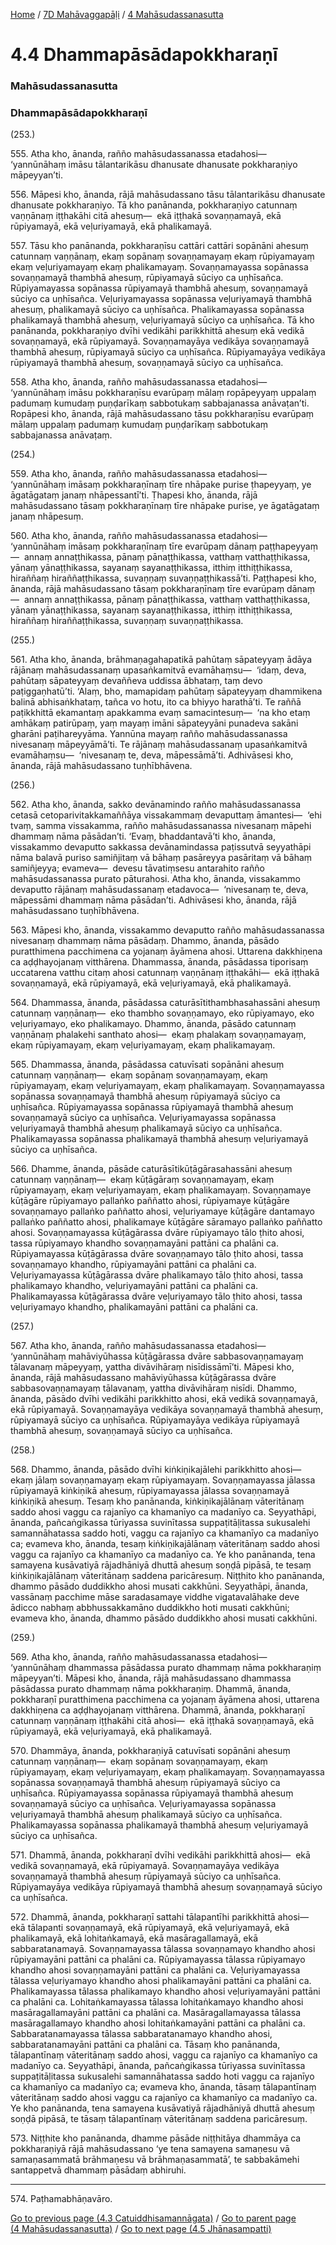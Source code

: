 
[Home](/) / [7D Mahāvaggapāḷi](/tipitaka/7D.md) / [4 Mahāsudassanasutta](/tipitaka/7D/4.md)

# 4.4 Dhammapāsādapokkharaṇī

### Mahāsudassanasutta

### Dhammapāsādapokkharaṇī

(253.)

555\. Atha kho, ānanda, rañño mahāsudassanassa etadahosi—  ‘yannūnāhaṃ imāsu tālantarikāsu dhanusate dhanusate pokkharaṇiyo māpeyyan’ti.

556\. Māpesi kho, ānanda, rājā mahāsudassano tāsu tālantarikāsu dhanusate dhanusate pokkharaṇiyo. Tā kho panānanda, pokkharaṇiyo catunnaṃ vaṇṇānaṃ iṭṭhakāhi citā ahesuṃ—  ekā iṭṭhakā sovaṇṇamayā, ekā rūpiyamayā, ekā veḷuriyamayā, ekā phalikamayā.

557\. Tāsu kho panānanda, pokkharaṇīsu cattāri cattāri sopānāni ahesuṃ catunnaṃ vaṇṇānaṃ, ekaṃ sopānaṃ sovaṇṇamayaṃ ekaṃ rūpiyamayaṃ ekaṃ veḷuriyamayaṃ ekaṃ phalikamayaṃ. Sovaṇṇamayassa sopānassa sovaṇṇamayā thambhā ahesuṃ, rūpiyamayā sūciyo ca uṇhīsañca. Rūpiyamayassa sopānassa rūpiyamayā thambhā ahesuṃ, sovaṇṇamayā sūciyo ca uṇhīsañca. Veḷuriyamayassa sopānassa veḷuriyamayā thambhā ahesuṃ, phalikamayā sūciyo ca uṇhīsañca. Phalikamayassa sopānassa phalikamayā thambhā ahesuṃ, veḷuriyamayā sūciyo ca uṇhīsañca. Tā kho panānanda, pokkharaṇiyo dvīhi vedikāhi parikkhittā ahesuṃ ekā vedikā sovaṇṇamayā, ekā rūpiyamayā. Sovaṇṇamayāya vedikāya sovaṇṇamayā thambhā ahesuṃ, rūpiyamayā sūciyo ca uṇhīsañca. Rūpiyamayāya vedikāya rūpiyamayā thambhā ahesuṃ, sovaṇṇamayā sūciyo ca uṇhīsañca.

558\. Atha kho, ānanda, rañño mahāsudassanassa etadahosi—  ‘yannūnāhaṃ imāsu pokkharaṇīsu evarūpaṃ mālaṃ ropāpeyyaṃ uppalaṃ padumaṃ kumudaṃ puṇḍarīkaṃ sabbotukaṃ sabbajanassa anāvaṭan’ti. Ropāpesi kho, ānanda, rājā mahāsudassano tāsu pokkharaṇīsu evarūpaṃ mālaṃ uppalaṃ padumaṃ kumudaṃ puṇḍarīkaṃ sabbotukaṃ sabbajanassa anāvaṭaṃ.

(254.)

559\. Atha kho, ānanda, rañño mahāsudassanassa etadahosi—  ‘yannūnāhaṃ imāsaṃ pokkharaṇīnaṃ tīre nhāpake purise ṭhapeyyaṃ, ye āgatāgataṃ janaṃ nhāpessantī’ti. Ṭhapesi kho, ānanda, rājā mahāsudassano tāsaṃ pokkharaṇīnaṃ tīre nhāpake purise, ye āgatāgataṃ janaṃ nhāpesuṃ.

560\. Atha kho, ānanda, rañño mahāsudassanassa etadahosi—  ‘yannūnāhaṃ imāsaṃ pokkharaṇīnaṃ tīre evarūpaṃ dānaṃ paṭṭhapeyyaṃ—  annaṃ annaṭṭhikassa, pānaṃ pānaṭṭhikassa, vatthaṃ vatthaṭṭhikassa, yānaṃ yānaṭṭhikassa, sayanaṃ sayanaṭṭhikassa, itthiṃ itthiṭṭhikassa, hiraññaṃ hiraññaṭṭhikassa, suvaṇṇaṃ suvaṇṇaṭṭhikassā’ti. Paṭṭhapesi kho, ānanda, rājā mahāsudassano tāsaṃ pokkharaṇīnaṃ tīre evarūpaṃ dānaṃ—  annaṃ annaṭṭhikassa, pānaṃ pānaṭṭhikassa, vatthaṃ vatthaṭṭhikassa, yānaṃ yānaṭṭhikassa, sayanaṃ sayanaṭṭhikassa, itthiṃ itthiṭṭhikassa, hiraññaṃ hiraññaṭṭhikassa, suvaṇṇaṃ suvaṇṇaṭṭhikassa.

(255.)

561\. Atha kho, ānanda, brāhmaṇagahapatikā pahūtaṃ sāpateyyaṃ ādāya rājānaṃ mahāsudassanaṃ upasaṅkamitvā evamāhaṃsu—  ‘idaṃ, deva, pahūtaṃ sāpateyyaṃ devaññeva uddissa ābhataṃ, taṃ devo paṭiggaṇhatū’ti. ‘Alaṃ, bho, mamapidaṃ pahūtaṃ sāpateyyaṃ dhammikena balinā abhisaṅkhataṃ, tañca vo hotu, ito ca bhiyyo harathā’ti. Te raññā paṭikkhittā ekamantaṃ apakkamma evaṃ samacintesuṃ—  ‘na kho etaṃ amhākaṃ patirūpaṃ, yaṃ mayaṃ imāni sāpateyyāni punadeva sakāni gharāni paṭihareyyāma. Yannūna mayaṃ rañño mahāsudassanassa nivesanaṃ māpeyyāmā’ti. Te rājānaṃ mahāsudassanaṃ upasaṅkamitvā evamāhaṃsu—  ‘nivesanaṃ te, deva, māpessāmā’ti. Adhivāsesi kho, ānanda, rājā mahāsudassano tuṇhībhāvena.

(256.)

562\. Atha kho, ānanda, sakko devānamindo rañño mahāsudassanassa cetasā cetoparivitakkamaññāya vissakammaṃ devaputtaṃ āmantesi—  ‘ehi tvaṃ, samma vissakamma, rañño mahāsudassanassa nivesanaṃ māpehi dhammaṃ nāma pāsādan’ti. ‘Evaṃ, bhaddantavā’ti kho, ānanda, vissakammo devaputto sakkassa devānamindassa paṭissutvā seyyathāpi nāma balavā puriso samiñjitaṃ vā bāhaṃ pasāreyya pasāritaṃ vā bāhaṃ samiñjeyya; evameva—  devesu tāvatiṃsesu antarahito rañño mahāsudassanassa purato pāturahosi. Atha kho, ānanda, vissakammo devaputto rājānaṃ mahāsudassanaṃ etadavoca—  ‘nivesanaṃ te, deva, māpessāmi dhammaṃ nāma pāsādan’ti. Adhivāsesi kho, ānanda, rājā mahāsudassano tuṇhībhāvena.

563\. Māpesi kho, ānanda, vissakammo devaputto rañño mahāsudassanassa nivesanaṃ dhammaṃ nāma pāsādaṃ. Dhammo, ānanda, pāsādo puratthimena pacchimena ca yojanaṃ āyāmena ahosi. Uttarena dakkhiṇena ca aḍḍhayojanaṃ vitthārena. Dhammassa, ānanda, pāsādassa tiporisaṃ uccatarena vatthu citaṃ ahosi catunnaṃ vaṇṇānaṃ iṭṭhakāhi—  ekā iṭṭhakā sovaṇṇamayā, ekā rūpiyamayā, ekā veḷuriyamayā, ekā phalikamayā.

564\. Dhammassa, ānanda, pāsādassa caturāsītithambhasahassāni ahesuṃ catunnaṃ vaṇṇānaṃ—  eko thambho sovaṇṇamayo, eko rūpiyamayo, eko veḷuriyamayo, eko phalikamayo. Dhammo, ānanda, pāsādo catunnaṃ vaṇṇānaṃ phalakehi santhato ahosi—  ekaṃ phalakaṃ sovaṇṇamayaṃ, ekaṃ rūpiyamayaṃ, ekaṃ veḷuriyamayaṃ, ekaṃ phalikamayaṃ.

565\. Dhammassa, ānanda, pāsādassa catuvīsati sopānāni ahesuṃ catunnaṃ vaṇṇānaṃ—  ekaṃ sopānaṃ sovaṇṇamayaṃ, ekaṃ rūpiyamayaṃ, ekaṃ veḷuriyamayaṃ, ekaṃ phalikamayaṃ. Sovaṇṇamayassa sopānassa sovaṇṇamayā thambhā ahesuṃ rūpiyamayā sūciyo ca uṇhīsañca. Rūpiyamayassa sopānassa rūpiyamayā thambhā ahesuṃ sovaṇṇamayā sūciyo ca uṇhīsañca. Veḷuriyamayassa sopānassa veḷuriyamayā thambhā ahesuṃ phalikamayā sūciyo ca uṇhīsañca. Phalikamayassa sopānassa phalikamayā thambhā ahesuṃ veḷuriyamayā sūciyo ca uṇhīsañca.

566\. Dhamme, ānanda, pāsāde caturāsītikūṭāgārasahassāni ahesuṃ catunnaṃ vaṇṇānaṃ—  ekaṃ kūṭāgāraṃ sovaṇṇamayaṃ, ekaṃ rūpiyamayaṃ, ekaṃ veḷuriyamayaṃ, ekaṃ phalikamayaṃ. Sovaṇṇamaye kūṭāgāre rūpiyamayo pallaṅko paññatto ahosi, rūpiyamaye kūṭāgāre sovaṇṇamayo pallaṅko paññatto ahosi, veḷuriyamaye kūṭāgāre dantamayo pallaṅko paññatto ahosi, phalikamaye kūṭāgāre sāramayo pallaṅko paññatto ahosi. Sovaṇṇamayassa kūṭāgārassa dvāre rūpiyamayo tālo ṭhito ahosi, tassa rūpiyamayo khandho sovaṇṇamayāni pattāni ca phalāni ca. Rūpiyamayassa kūṭāgārassa dvāre sovaṇṇamayo tālo ṭhito ahosi, tassa sovaṇṇamayo khandho, rūpiyamayāni pattāni ca phalāni ca. Veḷuriyamayassa kūṭāgārassa dvāre phalikamayo tālo ṭhito ahosi, tassa phalikamayo khandho, veḷuriyamayāni pattāni ca phalāni ca. Phalikamayassa kūṭāgārassa dvāre veḷuriyamayo tālo ṭhito ahosi, tassa veḷuriyamayo khandho, phalikamayāni pattāni ca phalāni ca.

(257.)

567\. Atha kho, ānanda, rañño mahāsudassanassa etadahosi—  ‘yannūnāhaṃ mahāviyūhassa kūṭāgārassa dvāre sabbasovaṇṇamayaṃ tālavanaṃ māpeyyaṃ, yattha divāvihāraṃ nisīdissāmī’ti. Māpesi kho, ānanda, rājā mahāsudassano mahāviyūhassa kūṭāgārassa dvāre sabbasovaṇṇamayaṃ tālavanaṃ, yattha divāvihāraṃ nisīdi. Dhammo, ānanda, pāsādo dvīhi vedikāhi parikkhitto ahosi, ekā vedikā sovaṇṇamayā, ekā rūpiyamayā. Sovaṇṇamayāya vedikāya sovaṇṇamayā thambhā ahesuṃ, rūpiyamayā sūciyo ca uṇhīsañca. Rūpiyamayāya vedikāya rūpiyamayā thambhā ahesuṃ, sovaṇṇamayā sūciyo ca uṇhīsañca.

(258.)

568\. Dhammo, ānanda, pāsādo dvīhi kiṅkiṇikajālehi parikkhitto ahosi—  ekaṃ jālaṃ sovaṇṇamayaṃ ekaṃ rūpiyamayaṃ. Sovaṇṇamayassa jālassa rūpiyamayā kiṅkiṇikā ahesuṃ, rūpiyamayassa jālassa sovaṇṇamayā kiṅkiṇikā ahesuṃ. Tesaṃ kho panānanda, kiṅkiṇikajālānaṃ vāteritānaṃ saddo ahosi vaggu ca rajanīyo ca khamanīyo ca madanīyo ca. Seyyathāpi, ānanda, pañcaṅgikassa tūriyassa suvinītassa suppaṭitāḷitassa sukusalehi samannāhatassa saddo hoti, vaggu ca rajanīyo ca khamanīyo ca madanīyo ca; evameva kho, ānanda, tesaṃ kiṅkiṇikajālānaṃ vāteritānaṃ saddo ahosi vaggu ca rajanīyo ca khamanīyo ca madanīyo ca. Ye kho panānanda, tena samayena kusāvatiyā rājadhāniyā dhuttā ahesuṃ soṇḍā pipāsā, te tesaṃ kiṅkiṇikajālānaṃ vāteritānaṃ saddena paricāresuṃ. Niṭṭhito kho panānanda, dhammo pāsādo duddikkho ahosi musati cakkhūni. Seyyathāpi, ānanda, vassānaṃ pacchime māse saradasamaye viddhe vigatavalāhake deve ādicco nabhaṃ abbhussakkamāno duddikkho hoti musati cakkhūni; evameva kho, ānanda, dhammo pāsādo duddikkho ahosi musati cakkhūni.

(259.)

569\. Atha kho, ānanda, rañño mahāsudassanassa etadahosi—  ‘yannūnāhaṃ dhammassa pāsādassa purato dhammaṃ nāma pokkharaṇiṃ māpeyyan’ti. Māpesi kho, ānanda, rājā mahāsudassano dhammassa pāsādassa purato dhammaṃ nāma pokkharaṇiṃ. Dhammā, ānanda, pokkharaṇī puratthimena pacchimena ca yojanaṃ āyāmena ahosi, uttarena dakkhiṇena ca aḍḍhayojanaṃ vitthārena. Dhammā, ānanda, pokkharaṇī catunnaṃ vaṇṇānaṃ iṭṭhakāhi citā ahosi—  ekā iṭṭhakā sovaṇṇamayā, ekā rūpiyamayā, ekā veḷuriyamayā, ekā phalikamayā.

570\. Dhammāya, ānanda, pokkharaṇiyā catuvīsati sopānāni ahesuṃ catunnaṃ vaṇṇānaṃ—  ekaṃ sopānaṃ sovaṇṇamayaṃ, ekaṃ rūpiyamayaṃ, ekaṃ veḷuriyamayaṃ, ekaṃ phalikamayaṃ. Sovaṇṇamayassa sopānassa sovaṇṇamayā thambhā ahesuṃ rūpiyamayā sūciyo ca uṇhīsañca. Rūpiyamayassa sopānassa rūpiyamayā thambhā ahesuṃ sovaṇṇamayā sūciyo ca uṇhīsañca. Veḷuriyamayassa sopānassa veḷuriyamayā thambhā ahesuṃ phalikamayā sūciyo ca uṇhīsañca. Phalikamayassa sopānassa phalikamayā thambhā ahesuṃ veḷuriyamayā sūciyo ca uṇhīsañca.

571\. Dhammā, ānanda, pokkharaṇī dvīhi vedikāhi parikkhittā ahosi—  ekā vedikā sovaṇṇamayā, ekā rūpiyamayā. Sovaṇṇamayāya vedikāya sovaṇṇamayā thambhā ahesuṃ rūpiyamayā sūciyo ca uṇhīsañca. Rūpiyamayāya vedikāya rūpiyamayā thambhā ahesuṃ sovaṇṇamayā sūciyo ca uṇhīsañca.

572\. Dhammā, ānanda, pokkharaṇī sattahi tālapantīhi parikkhittā ahosi—  ekā tālapanti sovaṇṇamayā, ekā rūpiyamayā, ekā veḷuriyamayā, ekā phalikamayā, ekā lohitaṅkamayā, ekā masāragallamayā, ekā sabbaratanamayā. Sovaṇṇamayassa tālassa sovaṇṇamayo khandho ahosi rūpiyamayāni pattāni ca phalāni ca. Rūpiyamayassa tālassa rūpiyamayo khandho ahosi sovaṇṇamayāni pattāni ca phalāni ca. Veḷuriyamayassa tālassa veḷuriyamayo khandho ahosi phalikamayāni pattāni ca phalāni ca. Phalikamayassa tālassa phalikamayo khandho ahosi veḷuriyamayāni pattāni ca phalāni ca. Lohitaṅkamayassa tālassa lohitaṅkamayo khandho ahosi masāragallamayāni pattāni ca phalāni ca. Masāragallamayassa tālassa masāragallamayo khandho ahosi lohitaṅkamayāni pattāni ca phalāni ca. Sabbaratanamayassa tālassa sabbaratanamayo khandho ahosi, sabbaratanamayāni pattāni ca phalāni ca. Tāsaṃ kho panānanda, tālapantīnaṃ vāteritānaṃ saddo ahosi, vaggu ca rajanīyo ca khamanīyo ca madanīyo ca. Seyyathāpi, ānanda, pañcaṅgikassa tūriyassa suvinītassa suppaṭitāḷitassa sukusalehi samannāhatassa saddo hoti vaggu ca rajanīyo ca khamanīyo ca madanīyo ca; evameva kho, ānanda, tāsaṃ tālapantīnaṃ vāteritānaṃ saddo ahosi vaggu ca rajanīyo ca khamanīyo ca madanīyo ca. Ye kho panānanda, tena samayena kusāvatiyā rājadhāniyā dhuttā ahesuṃ soṇḍā pipāsā, te tāsaṃ tālapantīnaṃ vāteritānaṃ saddena paricāresuṃ.

573\. Niṭṭhite kho panānanda, dhamme pāsāde niṭṭhitāya dhammāya ca pokkharaṇiyā rājā mahāsudassano ‘ye tena samayena samaṇesu vā samaṇasammatā brāhmaṇesu vā brāhmaṇasammatā’, te sabbakāmehi santappetvā dhammaṃ pāsādaṃ abhiruhi.

---

574\. Paṭhamabhāṇavāro.



[Go to previous page (4.3 Catuiddhisamannāgata)](/tipitaka/7D/4/4.3.md) / [Go to parent page (4 Mahāsudassanasutta)](/tipitaka/7D/4.md) / [Go to next page (4.5 Jhānasampatti)](/tipitaka/7D/4/4.5.md)


